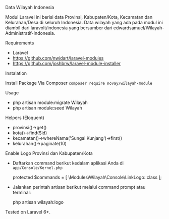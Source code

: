 Data Wilayah Indonesia

Modul Laravel ini berisi data Provinsi, Kabupaten/Kota, Kecamatan dan Kelurahan/Desa di seluruh Indonesia. 
Data wilayah yang ada pada modul ini diambil dari laravolt/indonesia yang bersumber dari edwardsamuel/Wilayah-Administratif-Indonesia.


Requirements
- Laravel
- https://github.com/nwidart/laravel-modules
- https://github.com/joshbrw/laravel-module-installer

Instalation

Install Package Via Composer
`composer require novay/wilayah-module`


Usage

- php artisan module:migrate Wilayah
- php artisan module:seed Wilayah


Helpers (Eloquent)

- provinsi()->get()
- kota()->find($id)
- kecamatan()->whereNama('Sungai Kunjang')->first()
- kelurahan()->paginate(10)


Enable Logo Provinsi dan Kabupaten/Kota

- Daftarkan command berikut kedalam aplikasi Anda di `app/Console/Kernel.php`
	
	protected $commands = [
	    \Modules\Wilayah\Console\LinkLogo::class
	];

- Jalankan perintah artisan berikut melalui command prompt atau terminal:

	php artisan wilayah:logo


Tested on Laravel 6+.